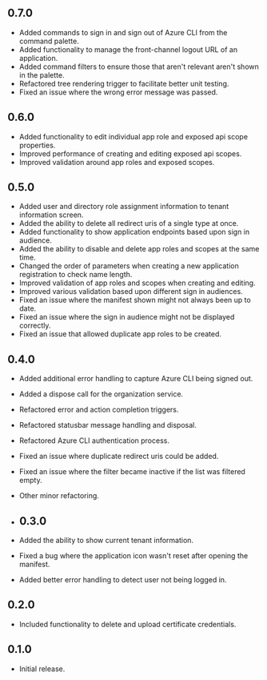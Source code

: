 ## 0.7.0

- Added commands to sign in and sign out of Azure CLI from the command palette.
- Added functionality to manage the front-channel logout URL of an application.
- Added command filters to ensure those that aren't relevant aren't shown in the palette.
- Refactored tree rendering trigger to facilitate better unit testing.
- Fixed an issue where the wrong error message was passed.

## 0.6.0

- Added functionality to edit individual app role and exposed api scope properties.
- Improved performance of creating and editing exposed api scopes.
- Improved validation around app roles and exposed scopes.
  
## 0.5.0

- Added user and directory role assignment information to tenant information screen.
- Added the ability to delete all redirect uris of a single type at once.
- Added functionality to show application endpoints based upon sign in audience.
- Added the ability to disable and delete app roles and scopes at the same time.
- Changed the order of parameters when creating a new application registration to check name length.
- Improved validation of app roles and scopes when creating and editing.
- Improved various validation based upon different sign in audiences.
- Fixed an issue where the manifest shown might not always been up to date.
- Fixed an issue where the sign in audience might not be displayed correctly.
- Fixed an issue that allowed duplicate app roles to be created.

## 0.4.0

- Added additional error handling to capture Azure CLI being signed out.
- Added a dispose call for the organization service.
- Refactored error and action completion triggers.
- Refactored statusbar message handling and disposal.
- Refactored Azure CLI authentication process.
- Fixed an issue where duplicate redirect uris could be added.
- Fixed an issue where the filter became inactive if the list was filtered empty.
- Other minor refactoring.

- ## 0.3.0

- Added the ability to show current tenant information.
- Fixed a bug where the application icon wasn't reset after opening the manifest.
- Added better error handling to detect user not being logged in.

## 0.2.0

- Included functionality to delete and upload certificate credentials.

## 0.1.0

- Initial release.
